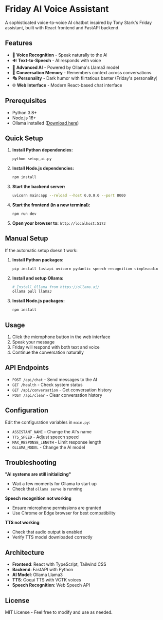 # Friday AI Voice Assistant

A sophisticated voice-to-voice AI chatbot inspired by Tony Stark's Friday assistant, built with React frontend and FastAPI backend.

## Features

- 🎤 **Voice Recognition** - Speak naturally to the AI
- 🔊 **Text-to-Speech** - AI responds with voice
- 🧠 **Advanced AI** - Powered by Ollama's Llama3 model
- 💭 **Conversation Memory** - Remembers context across conversations
- 🎭 **Personality** - Dark humor with flirtatious banter (Friday's personality)
- 🌐 **Web Interface** - Modern React-based chat interface

## Prerequisites

- Python 3.8+
- Node.js 16+
- Ollama installed ([Download here](https://ollama.ai/))

## Quick Setup

1. **Install Python dependencies:**
   ```bash
   python setup_ai.py
   ```

2. **Install Node.js dependencies:**
   ```bash
   npm install
   ```

3. **Start the backend server:**
   ```bash
   uvicorn main:app --reload --host 0.0.0.0 --port 8000
   ```

4. **Start the frontend (in a new terminal):**
   ```bash
   npm run dev
   ```

5. **Open your browser to:** `http://localhost:5173`

## Manual Setup

If the automatic setup doesn't work:

1. **Install Python packages:**
   ```bash
   pip install fastapi uvicorn pydantic speech-recognition simpleaudio TTS ollama torch
   ```

2. **Install and setup Ollama:**
   ```bash
   # Install Ollama from https://ollama.ai/
   ollama pull llama3
   ```

3. **Install Node.js packages:**
   ```bash
   npm install
   ```

## Usage

1. Click the microphone button in the web interface
2. Speak your message
3. Friday will respond with both text and voice
4. Continue the conversation naturally

## API Endpoints

- `POST /api/chat` - Send messages to the AI
- `GET /health` - Check system status
- `GET /api/conversation` - Get conversation history
- `POST /api/clear` - Clear conversation history

## Configuration

Edit the configuration variables in `main.py`:

- `ASSISTANT_NAME` - Change the AI's name
- `TTS_SPEED` - Adjust speech speed
- `MAX_RESPONSE_LENGTH` - Limit response length
- `OLLAMA_MODEL` - Change the AI model

## Troubleshooting

**"AI systems are still initializing"**
- Wait a few moments for Ollama to start up
- Check that `ollama serve` is running

**Speech recognition not working**
- Ensure microphone permissions are granted
- Use Chrome or Edge browser for best compatibility

**TTS not working**
- Check that audio output is enabled
- Verify TTS model downloaded correctly

## Architecture

- **Frontend**: React with TypeScript, Tailwind CSS
- **Backend**: FastAPI with Python
- **AI Model**: Ollama Llama3
- **TTS**: Coqui TTS with VCTK voices
- **Speech Recognition**: Web Speech API

## License

MIT License - Feel free to modify and use as needed.